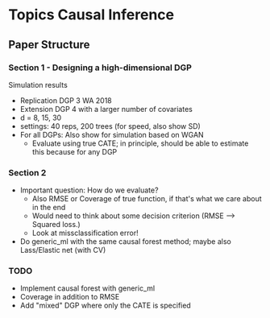 # Topics Causal Inference

## Paper Structure

### Section 1 - Designing a high-dimensional DGP

Simulation results

- Replication DGP 3 WA 2018
- Extension DGP 4 with a larger number of covariates
- d = 8, 15, 30
- settings: 40 reps, 200 trees (for speed, also show SD)
- For all DGPs: Also show for simulation based on WGAN
  - Evaluate using true CATE; in principle, should be able to estimate this because for
    any DGP

### Section 2

- Important question: How do we evaluate?
  - Also RMSE or Coverage of true function, if that's what we care about in the end
  - Would need to think about some decision criterion (RMSE --> Squared loss.)
  - Look at missclassification error!
- Do generic_ml with the same causal forest method; maybe also Lass/Elastic net (with
  CV)

### TODO

- Implement causal forest with generic_ml
- Coverage in addition to RMSE
- Add "mixed" DGP where only the CATE is specified
